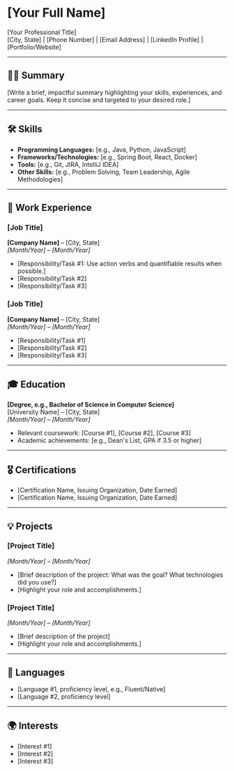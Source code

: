 # [Your Full Name]
[Your Professional Title]  
[City, State] | [Phone Number] | [Email Address] | [LinkedIn Profile] | [Portfolio/Website]

---

## 🧑‍💼 Summary
[Write a brief, impactful summary highlighting your skills, experiences, and career goals. Keep it concise and targeted to your desired role.]

---

## 🛠 Skills
- **Programming Languages:** [e.g., Java, Python, JavaScript]
- **Frameworks/Technologies:** [e.g., Spring Boot, React, Docker]
- **Tools:** [e.g., Git, JIRA, IntelliJ IDEA]
- **Other Skills:** [e.g., Problem Solving, Team Leadership, Agile Methodologies]

---

## 🏢 Work Experience

### [Job Title]  
**[Company Name]** – [City, State]  
*[Month/Year] – [Month/Year]*  
- [Responsibility/Task #1: Use action verbs and quantifiable results when possible.]  
- [Responsibility/Task #2]  
- [Responsibility/Task #3]  

### [Job Title]  
**[Company Name]** – [City, State]  
*[Month/Year] – [Month/Year]*  
- [Responsibility/Task #1]  
- [Responsibility/Task #2]  
- [Responsibility/Task #3]  

---

## 🎓 Education

**[Degree, e.g., Bachelor of Science in Computer Science]**  
[University Name] – [City, State]  
*[Month/Year] – [Month/Year]*  

- Relevant coursework: [Course #1], [Course #2], [Course #3]  
- Academic achievements: [e.g., Dean's List, GPA if 3.5 or higher]

---

## 🎖 Certifications

- [Certification Name, Issuing Organization, Date Earned]
- [Certification Name, Issuing Organization, Date Earned]

---

## 💡 Projects

### [Project Title]  
*[Month/Year] – [Month/Year]*  
- [Brief description of the project: What was the goal? What technologies did you use?]  
- [Highlight your role and accomplishments.]  

### [Project Title]  
*[Month/Year] – [Month/Year]*  
- [Brief description of the project]  
- [Highlight your role and accomplishments.]  

---

## 📄 Languages

- [Language #1, proficiency level, e.g., Fluent/Native]  
- [Language #2, proficiency level]  

---

## 🌍 Interests

- [Interest #1]  
- [Interest #2]  
- [Interest #3]
